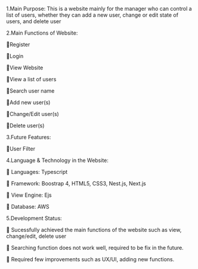1.Main Purpose: This is a website mainly for the manager who can control a list of users, whether they can add a new user, change or edit state of users, and delete user

2.Main Functions of Website:

Register

Login

View Website

View a list of users

Search user name

Add new user(s)

Change/Edit user(s)

Delete user(s)

3.Future Features:

User Filter

4.Language & Technology in the Website:

 Languages: Typescript

 Framework: Boostrap 4, HTML5, CSS3, Nest.js, Next.js

 View Engine: Ejs

 Database: AWS

5.Development Status: 

 Sucessfully achieved the main functions of the website such as view, change/edit, delete user

 Searching function does not work well, required to be fix in the future.

 Required few improvements such as UX/UI, adding new functions.
